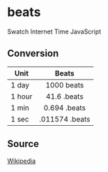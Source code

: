 # beats
Swatch Internet Time JavaScript

## Conversion

| Unit          | Beats         |
| ------------- |:-------------:|
| 1 day         | 1000 beats    |
| 1 hour        | 41.6 .beats   |
| 1 min         | 0.694 .beats  |
| 1 sec         | .011574 .beats|

## Source

[Wikipedia](https://en.wikipedia.org/wiki/Swatch_Internet_Time)